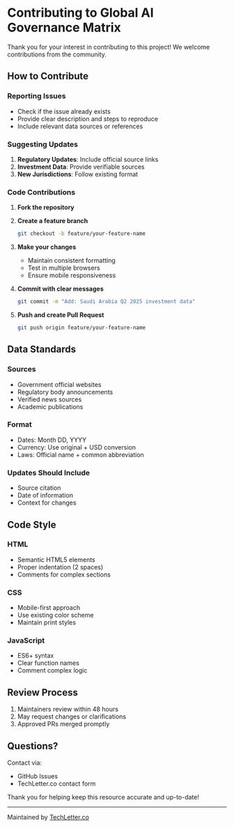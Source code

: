 # Contributing to Global AI Governance Matrix

Thank you for your interest in contributing to this project! We welcome contributions from the community.

## How to Contribute

### Reporting Issues
- Check if the issue already exists
- Provide clear description and steps to reproduce
- Include relevant data sources or references

### Suggesting Updates
1. **Regulatory Updates**: Include official source links
2. **Investment Data**: Provide verifiable sources
3. **New Jurisdictions**: Follow existing format

### Code Contributions

1. **Fork the repository**
2. **Create a feature branch**
   ```bash
   git checkout -b feature/your-feature-name
   ```

3. **Make your changes**
   - Maintain consistent formatting
   - Test in multiple browsers
   - Ensure mobile responsiveness

4. **Commit with clear messages**
   ```bash
   git commit -m "Add: Saudi Arabia Q2 2025 investment data"
   ```

5. **Push and create Pull Request**
   ```bash
   git push origin feature/your-feature-name
   ```

## Data Standards

### Sources
- Government official websites
- Regulatory body announcements
- Verified news sources
- Academic publications

### Format
- Dates: Month DD, YYYY
- Currency: Use original + USD conversion
- Laws: Official name + common abbreviation

### Updates Should Include
- Source citation
- Date of information
- Context for changes

## Code Style

### HTML
- Semantic HTML5 elements
- Proper indentation (2 spaces)
- Comments for complex sections

### CSS
- Mobile-first approach
- Use existing color scheme
- Maintain print styles

### JavaScript
- ES6+ syntax
- Clear function names
- Comment complex logic

## Review Process

1. Maintainers review within 48 hours
2. May request changes or clarifications
3. Approved PRs merged promptly

## Questions?

Contact via:
- GitHub Issues
- TechLetter.co contact form

Thank you for helping keep this resource accurate and up-to-date!

---

Maintained by [TechLetter.co](https://techletter.co)

